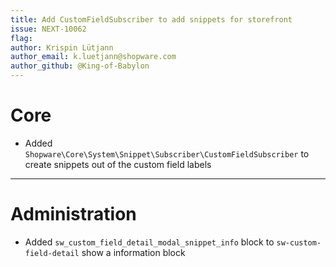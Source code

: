 ```yaml
---
title: Add CustomFieldSubscriber to add snippets for storefront
issue: NEXT-10062
flag:
author: Krispin Lütjann
author_email: k.luetjann@shopware.com
author_github: @King-of-Babylon
---
```

# Core
* Added `Shopware\Core\System\Snippet\Subscriber\CustomFieldSubscriber` to create snippets out of the custom field labels
___
# Administration
* Added `sw_custom_field_detail_modal_snippet_info` block to `sw-custom-field-detail` show a information block
